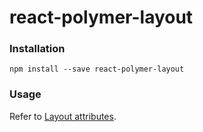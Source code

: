 # react-polymer-layout

### Installation

```
npm install --save react-polymer-layout
```

### Usage

Refer to [Layout attributes](https://www.polymer-project.org/0.5/docs/polymer/layout-attrs.html).
